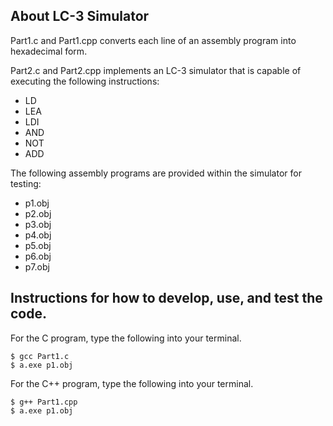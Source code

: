 ## About LC-3 Simulator

Part1.c and Part1.cpp converts each line of an assembly program into hexadecimal form.

Part2.c  and Part2.cpp implements an LC-3 simulator that is capable of executing the following instructions:
 * LD
 * LEA
 * LDI
 * AND
 * NOT
 * ADD

The following assembly programs are provided within the simulator for testing:
 * p1.obj
 * p2.obj
 * p3.obj
 * p4.obj
 * p5.obj
 * p6.obj
 * p7.obj

## Instructions for how to develop, use, and test the code.

For the C program, type the following into your terminal.
```
$ gcc Part1.c
$ a.exe p1.obj
```
For the C++ program, type the following into your terminal.
```
$ g++ Part1.cpp
$ a.exe p1.obj
```

